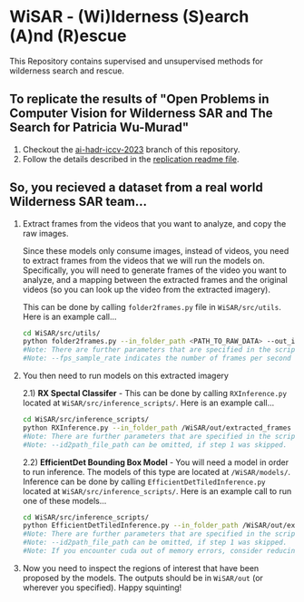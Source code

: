 # WiSAR - (Wi)lderness (S)earch (A)nd (R)escue 
This Repository contains supervised and unsupervised methods for wilderness search and rescue.

## To replicate the results of "Open Problems in Computer Vision for Wilderness SAR and The Search for Patricia Wu-Murad"

1) Checkout the [ai-hadr-iccv-2023](https://github.com/CRASAR/WiSAR/tree/ai-hadr-iccv-2023) branch of this repository.
2) Follow the details described in the [replication readme file](https://github.com/CRASAR/WiSAR/blob/ai-hadr-iccv-2023/README-ai-hadr-iccv-2023.md).
    
## So, you recieved a dataset from a real world Wilderness SAR team...
1) Extract frames from the videos that you want to analyze, and copy the raw images.
    
    Since these models only consume images, instead of videos, you need to extract frames from the videos that we will run the models on. Specifically, you will need to generate frames of the video you want to analyze, and a mapping between the extracted frames and the original videos (so you can look up the video from the extracted imagery).

    This can be done by calling `folder2frames.py` file in `WiSAR/src/utils`. Here is an example call...
    
    ```bash
    cd WiSAR/src/utils/
    python folder2frames.py --in_folder_path <PATH_TO_RAW_DATA> --out_id2path_path /WiSAR/out/id2path.csv --out_folder_path /WiSAR/out/extracted_frames --fps_sample_rate 2
    #Note: There are further parameters that are specified in the script.
    #Note: --fps_sample_rate indicates the number of frames per second that should be sampled.
    ```

2) You then need to run models on this extracted imagery

    2.1) **RX Spectal Classifer** - This can be done by calling `RXInference.py` located at `WiSAR/src/inference_scripts/`. Here is an example call...

    ```bash
    cd WiSAR/src/inference_scripts/
    python RXInference.py --in_folder_path /WiSAR/out/extracted_frames --id2path_file_path /WiSAR/out/id2path.csv --out_folder_path /WiSAR/out/ 
    #Note: There are further parameters that are specified in the script.
    #Note: --id2path_file_path can be omitted, if step 1 was skipped.
    ```

    2.2) **EfficientDet Bounding Box Model** - You will need a model in order to run inference. The models of this type are located at `/WiSAR/models/`. Inference can be done by calling `EfficientDetTiledInference.py` located at `WiSAR/src/inference_scripts/`. Here is an example call to run one of these models...
        
    ```bash
    cd WiSAR/src/inference_scripts/
    python EfficientDetTiledInference.py --in_folder_path /WiSAR/out/extracted_frames --model_path /WiSAR/models/EfficientDet/HERIDAL/epoch=174-step=25725.ckpt --id2path_file_path /WiSAR/out/id2path.csv --out_folder_path /WiSAR/out/ 
    #Note: There are further parameters that are specified in the script.
    #Note: --id2path_file_path can be omitted, if step 1 was skipped.
    #Note: If you encounter cuda out of memory errors, consider reducing the batch size using the --batch_size argument.
    ```
   
3) Now you need to inspect the regions of interest that have been proposed by the models. The outputs should be in `WiSAR/out` (or wherever you specified). Happy squinting!
